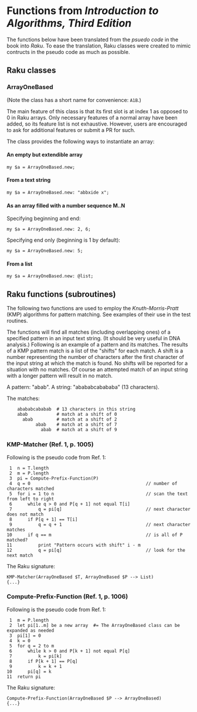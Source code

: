 Functions from *Introduction to Algorithms, Third Edition*
==========================================================

The functions below have been translated from the *psuedo code* in the book into *Raku*. To ease the translation, Raku classes were created to mimic contructs in the pseudo code as much as possible.

Raku classes
------------

### **ArrayOneBased**

(Note the class has a short name for convenience: `A1B`.)

The main feature of this class is that its first slot is at index 1 as opposed to 0 in Raku arrays. Only necessary features of a normal array have been added, so its feature list is not exhaustive. However, users are encouraged to ask for additional features or submit a PR for such.

The class provides the following ways to instantiate an array:

#### An empty but extendible array

    my $a = ArrayOneBased.new;

#### From a text string

    my $a = ArrayOneBased.new: "abbxide x";

#### As an array filled with a number sequence M..N

Specifying beginning and end:

    my $a = ArrayOneBased.new: 2, 6;

Specifying end only (beginning is 1 by default):

    my $a = ArrayOneBased.new: 5;

#### From a list

    my $a = ArrayOneBased.new: @list;

Raku functions (subroutines)
----------------------------

The following two functions are used to employ the *Knuth-Morris-Pratt* (KMP) algorithms for pattern matching. See examples of their use in the test routines.

The functions will find all matches (including overlapping ones) of a specified pattern in an input text string. (It should be very useful in DNA analysis.) Following is an example of a pattern and its matches. The results of a KMP pattern match is a list of the "shifts" for each match. A shift is a number representing the number of characters after the first character of the input string at which the match is found. No shifts will be reported for a situation with no matches. Of course an attempted match of an input string with a longer pattern will result in no match.

A pattern: "abab". A string: "abababcabababa" (13 characters).

The matches:

        abababcababab  # 13 characters in this string
        abab           # match at a shift of 0
          abab         # match at a shift of 2
               abab    # match at a shift of 7
                 abab  # match at a shift of 9

### **KMP-Matcher** (Ref. 1, p. 1005)

Following is the pseudo code from Ref. 1:

     1  n = T.length
     2  m = P.length
     3  pi = Compute-Prefix-Function(P)
     4  q = 0                                            // number of characters matched
     5  for i = 1 to n                                   // scan the text from left to right
     6      while q > 0 and P[q + 1] not equal T[i]
     7          q = pi[q]                                // next character does not match
     8      if P[q + 1] == T[i]
     9          q = q + 1                                // next character matches
    10      if q == m                                    // is all of P matched?
    11          print "Pattern occurs with shift" i - m
    12          q = pi[q]                                // look for the next match

The Raku signature:

    KMP-Matcher(ArrayOneBased $T, ArrayOneBased $P --> List)
    {...}

### **Compute-Prefix-Function** (Ref. 1, p. 1006)

Following is the pseudo code from Ref. 1:

     1  m = P.length
     2  let pi[1..m] be a new array  #= The ArrayOneBased class can be expanded as needed
     3  pi[1] = 0
     4  k = 0
     5  for q = 2 to m
     6      while k > 0 and P[k + 1] not equal P[q]
     7          k = pi[k]
     8      if P[k + 1] == P[q]
     9          k = k + 1
    10      pi[q] = k
    11  return pi

The Raku signature:

    Compute-Prefix-Function(ArrayOneBased $P --> ArrayOneBased)
    {...}

